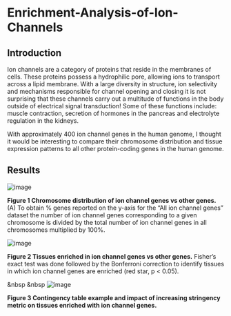 # Enrichment-Analysis-of-Ion-Channels

## Introduction

Ion channels are a category of proteins that reside in the membranes of cells. These proteins possess a hydrophilic pore, allowing ions to transport across a lipid membrane. With a large diversity in structure, ion selectivity and mechanisms responsible for channel opening and closing it is not surprising that these channels carry out a multitude of functions in the body outside of electrical signal transduction! Some of these functions include: muscle contraction, secretion of hormones in the pancreas and electrolyte regulation in the kidneys. 

With approximately 400 ion channel genes in the human genome, I thought it would be interesting to compare their chromosome distribution and tissue expression patterns to all other protein-coding genes in the human genome. 

## Results

![image](https://user-images.githubusercontent.com/60348796/116830110-e6678780-ab75-11eb-85c4-142400611856.png)

**Figure 1 Chromosome distribution of ion channel genes vs other genes.** (A) To obtain % genes reported on the y-axis for the “All ion channel genes” dataset the number of ion channel genes corresponding to a given chromosome is divided by the total number of ion channel genes in all chromosomes multiplied by 100%. 



![image](https://user-images.githubusercontent.com/60348796/116830089-cfc13080-ab75-11eb-8118-9e69fed8ccf4.png)

**Figure 2 Tissues enriched in ion channel genes vs other genes.** Fisher’s exact test was done followed by the Bonferroni correction to identify tissues in which ion channel genes are enriched (red star, p < 0.05).


&nbsp
&nbsp
![image](https://user-images.githubusercontent.com/60348796/116830097-d51e7b00-ab75-11eb-8ce6-f644ad48904c.png)

**Figure 3 Contingency table example and impact of increasing stringency metric on tissues enriched with ion channel genes.**
